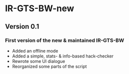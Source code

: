# IR-GTS-BW-new #
## Version 0.1 ##
### First version of the new & maintained IR-GTS-BW ###
  * Added an offline mode
  * Added a simple, stats- & info-based hack-checker
  * Rewrote some UI dialogue
  * Reorganized some parts of the script